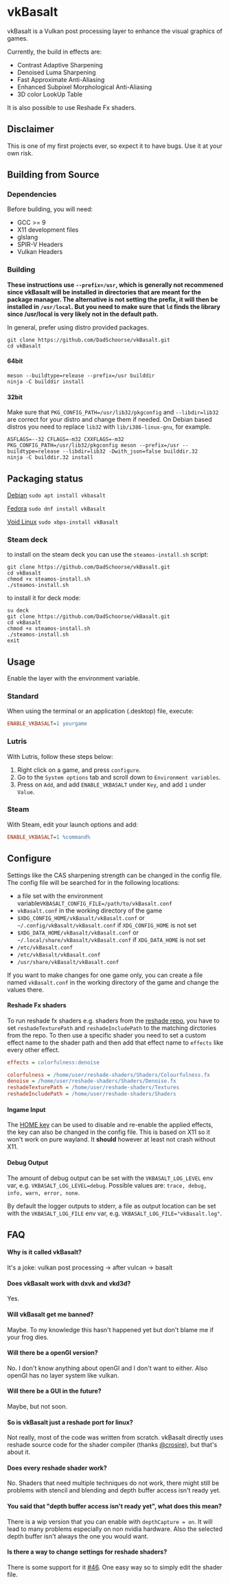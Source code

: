 # vkBasalt
vkBasalt is a Vulkan post processing layer to enhance the visual graphics of games.

Currently, the build in effects are:
- Contrast Adaptive Sharpening
- Denoised Luma Sharpening
- Fast Approximate Anti-Aliasing
- Enhanced Subpixel Morphological Anti-Aliasing
- 3D color LookUp Table

It is also possible to use Reshade Fx shaders.

## Disclaimer
This is one of my first projects ever, so expect it to have bugs. Use it at your own risk.

## Building from Source

### Dependencies
Before building, you will need:
- GCC >= 9
- X11 development files
- glslang
- SPIR-V Headers
- Vulkan Headers

### Building

**These instructions use `--prefix=/usr`, which is generally not recommened since vkBasalt will be installed in directories that are meant for the package manager. The alternative is not setting the prefix, it will then be installed in `/usr/local`. But you need to make sure that `ld` finds the library since /usr/local is very likely not in the default path.** 

In general, prefer using distro provided packages.

```
git clone https://github.com/DadSchoorse/vkBasalt.git
cd vkBasalt
```

#### 64bit

```
meson --buildtype=release --prefix=/usr builddir
ninja -C builddir install
```
#### 32bit

Make sure that `PKG_CONFIG_PATH=/usr/lib32/pkgconfig` and `--libdir=lib32` are correct for your distro and change them if needed. On Debian based distros you need to replace `lib32` with `lib/i386-linux-gnu`, for example.
```
ASFLAGS=--32 CFLAGS=-m32 CXXFLAGS=-m32 PKG_CONFIG_PATH=/usr/lib32/pkgconfig meson --prefix=/usr --buildtype=release --libdir=lib32 -Dwith_json=false builddir.32
ninja -C builddir.32 install
```

## Packaging status

[Debian](https://tracker.debian.org/pkg/vkbasalt) `sudo apt install vkbasalt`

[Fedora](https://src.fedoraproject.org/rpms/vkBasalt) `sudo dnf install vkBasalt`

[Void Linux](https://github.com/void-linux/void-packages/blob/master/srcpkgs/vkBasalt/template) `sudo xbps-install vkBasalt`

### Steam deck
to install on the steam deck you can use the `steamos-install.sh` script:
```
git clone https://github.com/DadSchoorse/vkBasalt.git
cd vkBasalt
chmod +x steamos-install.sh
./steamos-install.sh
```

to install it for deck mode:
```
su deck
git clone https://github.com/DadSchoorse/vkBasalt.git
cd vkBasalt
chmod +x steamos-install.sh
./steamos-install.sh
exit
```

## Usage
Enable the layer with the environment variable.

### Standard
When using the terminal or an application (.desktop) file, execute:
```ini
ENABLE_VKBASALT=1 yourgame
```

### Lutris
With Lutris, follow these steps below:
1. Right click on a game, and press `configure`.
2. Go to the `System options` tab and scroll down to `Environment variables`.
3. Press on `Add`, and add `ENABLE_VKBASALT` under `Key`, and add `1` under `Value`.

### Steam
With Steam, edit your launch options and add:
```ini
ENABLE_VKBASALT=1 %command% 
```

## Configure

Settings like the CAS sharpening strength can be changed in the config file.
The config file will be searched for in the following locations:
* a file set with the environment variable`VKBASALT_CONFIG_FILE=/path/to/vkBasalt.conf`
* `vkBasalt.conf` in the working directory of the game
* `$XDG_CONFIG_HOME/vkBasalt/vkBasalt.conf` or `~/.config/vkBasalt/vkBasalt.conf` if `XDG_CONFIG_HOME` is not set
* `$XDG_DATA_HOME/vkBasalt/vkBasalt.conf` or `~/.local/share/vkBasalt/vkBasalt.conf` if `XDG_DATA_HOME` is not set
* `/etc/vkBasalt.conf`
* `/etc/vkBasalt/vkBasalt.conf`
* `/usr/share/vkBasalt/vkBasalt.conf`

If you want to make changes for one game only, you can create a file named `vkBasalt.conf` in the working directory of the game and change the values there.

#### Reshade Fx shaders

To run reshade fx shaders e.g. shaders from the [reshade repo](https://github.com/crosire/reshade-shaders), you have to set `reshadeTexturePath` and `reshadeIncludePath` to the matching dirctories from the repo. To then use a specific shader you need to set a custom effect name to the shader path and then add that effect name to `effects` like every other effect.

```ini
effects = colorfulness:denoise

colorfulness = /home/user/reshade-shaders/Shaders/Colourfulness.fx
denoise = /home/user/reshade-shaders/Shaders/Denoise.fx
reshadeTexturePath = /home/user/reshade-shaders/Textures
reshadeIncludePath = /home/user/reshade-shaders/Shaders
```

#### Ingame Input

The [HOME key](https://en.wikipedia.org/wiki/Home_key) can be used to disable and re-enable the applied effects, the key can also be changed in the config file. This is based on X11 so it won't work on pure wayland. It **should** however at least not crash without X11.


#### Debug Output

The amount of debug output can be set with the `VKBASALT_LOG_LEVEL` env var, e.g. `VKBASALT_LOG_LEVEL=debug`. Possible values are: `trace, debug, info, warn, error, none`.

By default the logger outputs to stderr, a file as output location can be set with the `VKBASALT_LOG_FILE` env var, e.g. `VKBASALT_LOG_FILE="vkBasalt.log"`.


## FAQ

#### Why is it called vkBasalt?
It's a joke: vulkan post processing &#8594; after vulcan &#8594; basalt
#### Does vkBasalt work with dxvk and vkd3d?
Yes.
#### Will vkBasalt get me banned?
Maybe. To my knowledge this hasn't happened yet but don't blame me if your frog dies.
#### Will there be a openGl version?
No. I don't know anything about openGl and I don't want to either. Also openGl has no layer system like vulkan.
#### Will there be a GUI in the future?
Maybe, but not soon.
#### So is vkBasalt just a reshade port for linux?
Not really, most of the code was written from scratch. vkBasalt directly uses reshade source code for the shader compiler (thanks [@crosire](https://github.com/crosire)), but that's about it.
#### Does every reshade shader work?
No. Shaders that need multiple techniques do not work, there might still be problems with stencil and blending and depth buffer access isn't ready yet.
#### You said that "depth buffer access isn't ready yet", what does this mean?
There is a wip version that you can enable with `depthCapture = on`. It will lead to many problems especially on non nvidia hardware. Also the selected depth buffer isn't always the one you would want.
#### Is there a way to change settings for reshade shaders?
There is some support for it [#46](https://github.com/DadSchoorse/vkBasalt/pull/46). One easy way so to simply edit the shader file.
